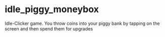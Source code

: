 # idle_piggy_moneybox
Idle-Clicker game. You throw coins into your piggy bank by tapping on the screen and then spend them for upgrades
